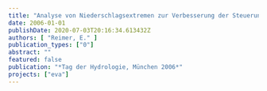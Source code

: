 ```yaml
---
title: "Analyse von Niederschlagsextremen zur Verbesserung der Steuerung der Abwasserförderung in Berlin"
date: 2006-01-01
publishDate: 2020-07-03T20:16:34.613432Z
authors: [ "Reimer, E." ]
publication_types: ["0"]
abstract: ""
featured: false
publication: "*Tag der Hydrologie, München 2006*"
projects: ["eva"]
---
```


